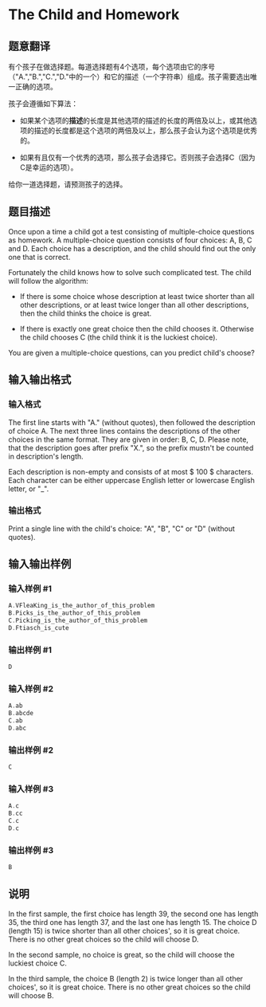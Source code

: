 # The Child and Homework

## 题意翻译

有个孩子在做选择题。每道选择题有4个选项，每个选项由它的序号（"A.","B.","C.","D."中的一个）和它的描述（一个字符串）组成。孩子需要选出唯一正确的选项。

孩子会遵循如下算法：

+ 如果某个选项的**描述**的长度是其他选项的描述的长度的两倍及以上，或其他选项的描述的长度都是这个选项的两倍及以上，那么孩子会认为这个选项是优秀的。

+ 如果有且仅有一个优秀的选项，那么孩子会选择它。否则孩子会选择C（因为C是幸运的选项）。

给你一道选择题，请预测孩子的选择。

## 题目描述

Once upon a time a child got a test consisting of multiple-choice questions as homework. A multiple-choice question consists of four choices: A, B, C and D. Each choice has a description, and the child should find out the only one that is correct.

Fortunately the child knows how to solve such complicated test. The child will follow the algorithm:

- If there is some choice whose description at least twice shorter than all other descriptions, or at least twice longer than all other descriptions, then the child thinks the choice is great.

- If there is exactly one great choice then the child chooses it. Otherwise the child chooses C (the child think it is the luckiest choice).

You are given a multiple-choice questions, can you predict child's choose?

## 输入输出格式

### 输入格式

The first line starts with "A." (without quotes), then followed the description of choice A. The next three lines contains the descriptions of the other choices in the same format. They are given in order: B, C, D. Please note, that the description goes after prefix "X.", so the prefix mustn't be counted in description's length.

Each description is non-empty and consists of at most $ 100 $ characters. Each character can be either uppercase English letter or lowercase English letter, or "\_".

### 输出格式

Print a single line with the child's choice: "A", "B", "C" or "D" (without quotes).

## 输入输出样例

### 输入样例 #1

```cpp
A.VFleaKing_is_the_author_of_this_problem
B.Picks_is_the_author_of_this_problem
C.Picking_is_the_author_of_this_problem
D.Ftiasch_is_cute

```
### 输出样例 #1

```cpp
D

```
### 输入样例 #2

```cpp
A.ab
B.abcde
C.ab
D.abc

```
### 输出样例 #2

```cpp
C

```
### 输入样例 #3

```cpp
A.c
B.cc
C.c
D.c

```
### 输出样例 #3

```cpp
B

```
## 说明

In the first sample, the first choice has length 39, the second one has length 35, the third one has length 37, and the last one has length 15. The choice D (length 15) is twice shorter than all other choices', so it is great choice. There is no other great choices so the child will choose D.

In the second sample, no choice is great, so the child will choose the luckiest choice C.

In the third sample, the choice B (length 2) is twice longer than all other choices', so it is great choice. There is no other great choices so the child will choose B.

